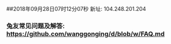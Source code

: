 ##2018年09月28日07时12分07秒 新址: 104.248.201.204
### 兔友常见问题及解答: https://github.com/wanggonging/d/blob/w/FAQ.md
